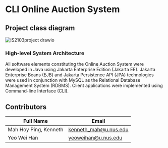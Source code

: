 # CLI Online Auction System

## Project class diagram
![IS2103project drawio](https://user-images.githubusercontent.com/36888332/232276724-66b29c3a-7f15-4e01-b610-5f71c30fd071.png)

### High-level System Architecture

All software elements constituting the Online Auction System were developed in Java using Jakarta Enterprise Edition (Jakarta EE). Jakarta Enterprise Beans (EJB) and Jakarta Persistence API (JPA) technologies were used in conjunction with MySQL as the Relational Database Management System (RDBMS). Client applications were implemented using Command-line Interface (CLI).

## Contributors
| Full Name | Email |
| --- | --- |
| Mah Hoy Ping, Kenneth | kenneth_mah@u.nus.edu |
| Yeo Wei Han | yeoweihan@u.nus.edu |
